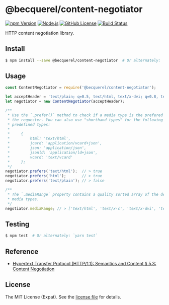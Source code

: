@becquerel/content-negotiator
=============================
[![npm Version][NPM VERSION BADGE]][NPM PAGE]
[![Node.js][NODE VERSION BADGE]][NODE PAGE]
[![GitHub License][LICENSE BADGE]][LICENSE PAGE]
[![Build Status][BUILD BADGE]][BUILD PAGE]

HTTP content negotiation library.

Install
-------
```sh
$ npm install --save @becquerel/content-negotiator  # Or alternately: `yarn add @becquerel/content-negotiator`
```

Usage
-----
```js
const ContentNegotiator = require('@becquerel/content-negotiator');

let acceptHeader = 'text/plain; q=0.5, text/html, text/x-dvi; q=0.8, text/x-c';
let negotiator = new ContentNegotiator(acceptHeader);

/**
 * Use the `.prefer()` method to check if a media type is the prefered type of
 * the requester. You can also use "shorthand types" for the following
 * predefined types:
 *
 *     {
 *         html: 'text/html',
 *         jcard: 'application/vcard+json',
 *         json: 'application/json',
 *         jsonld: 'application/ld+json',
 *         vcard: 'text/vcard'
 *     };
 */
negotiator.prefers('text/html');  // > true
negotiator.prefers('html');       // > true
negotiator.prefers('text/plain'); // > false

/**
 * The `.mediaRange` property contains a quality sorted array of the desired
 * media types.
 */
negotiator.mediaRange; // > ['text/html', 'text/x-c', 'text/x-dvi', 'text/plain']
```

Testing
-------
```sh
$ npm test  # Or alternately: `yarn test`
```

Reference
---------
- [Hypertext Transfer Protocol (HTTP/1.1): Semantics and Content &sect; 5.3: Content Negotiation][RFC7231 SEC 5.3]

License
-------
The MIT License (Expat). See the [license file](LICENSE) for details.

[BUILD BADGE]: https://img.shields.io/travis/becquerel-js/content-negotiator.svg?style=flat-square
[BUILD PAGE]: https://travis-ci.org/becquerel-js/content-negotiator
[LICENSE BADGE]: https://img.shields.io/badge/license-MIT%20License-blue.svg?style=flat-square
[LICENSE PAGE]: https://github.com/becquerel-js/content-negotiator/blob/master/LICENSE
[NODE PAGE]: https://nodejs.org/
[NODE VERSION BADGE]: https://img.shields.io/badge/node-%3E%3D7.10-%23010101.svg
[NPM PAGE]: https://www.npmjs.com/package/@becquerel/content-negotiator
[NPM VERSION BADGE]: https://img.shields.io/npm/v/@becquerel/content-negotiator.svg?style=flat-square
[RFC7231 SEC 5.3]: https://tools.ietf.org/html/rfc7231#section-5.3
